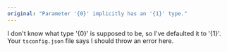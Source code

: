 ```yaml
---
original: "Parameter '{0}' implicitly has an '{1}' type."
---
```


I don't know what type '{0}' is supposed to be, so I've defaulted it to '{1}'. Your `tsconfig.json` file says I should throw an error here.
